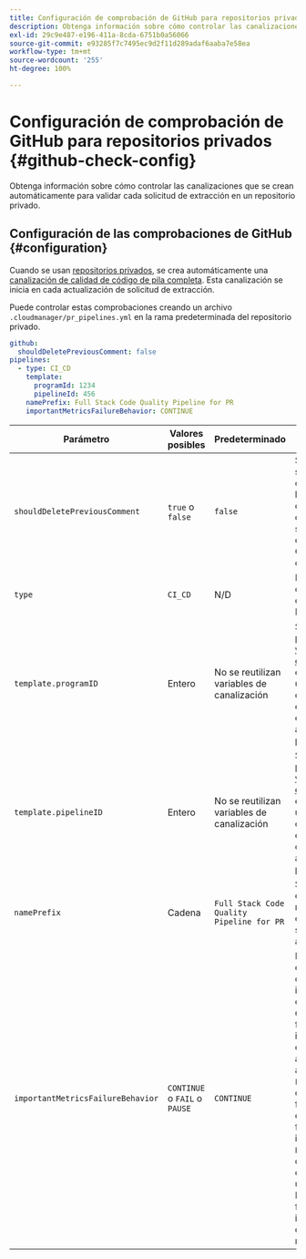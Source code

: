 ```yaml
---
title: Configuración de comprobación de GitHub para repositorios privados
description: Obtenga información sobre cómo controlar las canalizaciones que se crean automáticamente para validar cada solicitud de extracción en un repositorio privado.
exl-id: 29c9e487-e196-411a-8cda-6751b0a56066
source-git-commit: e93285f7c7495ec9d2f11d289adaf6aaba7e58ea
workflow-type: tm+mt
source-wordcount: '255'
ht-degree: 100%

---
```


# Configuración de comprobación de GitHub para repositorios privados {#github-check-config}

Obtenga información sobre cómo controlar las canalizaciones que se crean automáticamente para validar cada solicitud de extracción en un repositorio privado.

## Configuración de las comprobaciones de GitHub {#configuration}

Cuando se usan [repositorios privados](private-repositories.md#using), se crea automáticamente una [canalización de calidad de código de pila completa](/help/overview/ci-cd-pipelines.md). Esta canalización se inicia en cada actualización de solicitud de extracción.

Puede controlar estas comprobaciones creando un archivo `.cloudmanager/pr_pipelines.yml` en la rama predeterminada del repositorio privado.

```yaml
github:
  shouldDeletePreviousComment: false
pipelines:
  - type: CI_CD
    template:
      programId: 1234
      pipelineId: 456
    namePrefix: Full Stack Code Quality Pipeline for PR 
    importantMetricsFailureBehavior: CONTINUE
```

| Parámetro | Valores posibles | Predeterminado | Descripción |
|---|---|---|---|
| `shouldDeletePreviousComment` | `true` o `false` | `false` | Si se conserva solo el último comentario con los resultados del análisis de código de esta solicitud de extracción de GitHub o si se conserva todo |
| `type` | `CI_CD` | N/D | Define el comportamiento de una CI/CD Pipeline |
| `template.programID` | Entero | No se reutilizan variables de canalización | Se puede usar para reutilizar las [variables de canalización](/help/getting-started/build-environment.md#pipeline-variables) establecidas en una de las canalizaciones existentes y creadas automáticamente por cada PR. |
| `template.pipelineID` | Entero | No se reutilizan variables de canalización | Se puede usar para reutilizar las [variables de canalización](/help/getting-started/build-environment.md#pipeline-variables) establecidas en una de las canalizaciones existentes y creadas automáticamente por cada PR. |
| `namePrefix` | Cadena | `Full Stack Code Quality Pipeline for PR` | Se utiliza para establecer el nombre de la canalización que se crea automáticamente |
| `importantMetricsFailureBehavior` | `CONTINUE` o `FAIL` o `PAUSE` | `CONTINUE` | Establece el comportamiento de las métricas importantes de la canalización<br>`CONTINUE` = Si falla una métrica importante, la canalización avanzará automáticamente<br>`FAIL` = La canalización finalizará con el estado ERROR si falla una métrica importante<br>`PAUSE` = El paso de análisis de código recibirá un estado de ESPERA cuando falle una métrica importante y se deberá reanudar manualmente |

